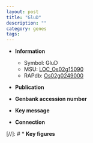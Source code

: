 ```yaml
---
layout: post
title: "GluD"
description: ""
category: genes
tags: 
---
```


* **Information**  
    + Symbol: GluD  
    + MSU: [LOC_Os02g15090](http://rice.uga.edu/cgi-bin/ORF_infopage.cgi?orf=LOC_Os02g15090)  
    + RAPdb: [Os02g0249000](http://rapdb.dna.affrc.go.jp/viewer/gbrowse_details/irgsp1?name=Os02g0249000)  

* **Publication**  

* **Genbank accession number**  

* **Key message**  

* **Connection**  

[//]: # * **Key figures**  


